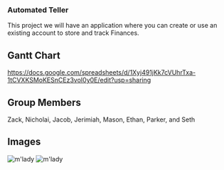 ### Automated Teller

This project we will have an application where you can create or use an existing account to store and track Finances.  

## Gantt Chart

https://docs.google.com/spreadsheets/d/1Xyj491jKk7cVUhrTxa-1tCVXKSMoKESnCEz3voI0y0E/edit?usp=sharing


## Group Members

Zack, Nicholai, Jacob, Jerimiah, Mason, Ethan, Parker, and Seth

## Images

![m'lady](https://github.com/SkylineHigh/B4CPP/blob/master/Automated%20Teller/AutomatedDiagram.jpg)
![m'lady](https://github.com/SkylineHigh/B4CPP/blob/master/Automated%20Teller/bank.jpg)
